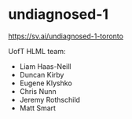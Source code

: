 # undiagnosed-1
https://sv.ai/undiagnosed-1-toronto

UofT HLML team:
- Liam Haas-Neill
- Duncan Kirby 
- Eugene Klyshko
- Chris Nunn 
- Jeremy Rothschild 
- Matt Smart
